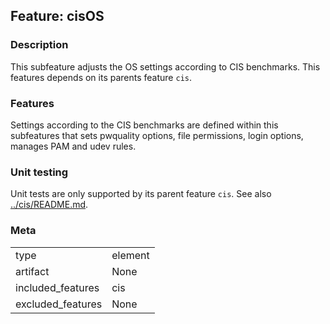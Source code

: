 ## Feature: cisOS
### Description
<website-feature>

This subfeature adjusts the OS settings according to CIS benchmarks. This features depends on its parents feature `cis`.
</website-feature>

### Features
Settings according to the CIS benchmarks are defined within this subfeatures that sets pwquality options, file permissions, login options, manages PAM and udev rules.

### Unit testing
Unit tests are only supported by its parent feature `cis`. See also [../cis/README.md](../cis/README.md).

### Meta
|||
|---|---|
|type|element|
|artifact|None|
|included_features|cis|
|excluded_features|None|

